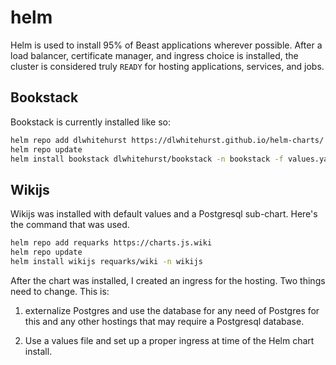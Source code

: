 # helm

Helm is used to install 95% of Beast applications wherever possible. After a load balancer,
certificate manager, and ingress choice is installed, the cluster is considered truly 
`READY` for hosting applications, services, and jobs.

## Bookstack
Bookstack is currently installed like so:

```bash
helm repo add dlwhitehurst https://dlwhitehurst.github.io/helm-charts/
helm repo update
helm install bookstack dlwhitehurst/bookstack -n bookstack -f values.yaml
```

## Wikijs
Wikijs was installed with default values and a Postgresql sub-chart. Here's the command that was used.

```bash
helm repo add requarks https://charts.js.wiki
helm repo update
helm install wikijs requarks/wiki -n wikijs
```
After the chart was installed, I created an ingress for the hosting. Two things need to change.
This is:

1. externalize Postgres and use the database for any need of Postgres for this and any other hostings
that may require a Postgresql database.

2. Use a values file and set up a proper ingress at time of the Helm chart install.
